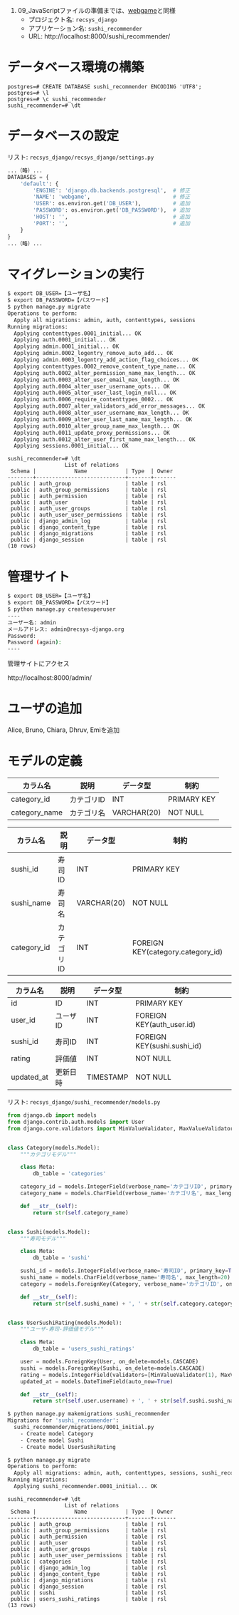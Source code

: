 1. 09_JavaScriptファイルの準備までは、[webgame](../webgame/)と同様
   - プロジェクト名: `recsys_django`
   - アプリケーション名: `sushi_recommender`
   - URL: http://localhost:8000/sushi_recommender/

# データベース環境の構築
```pgsql
postgres=# CREATE DATABASE sushi_recommender ENCODING 'UTF8';
postgres=# \l
postgres=# \c sushi_recommender
sushi_recommender=# \dt
```

# データベースの設定

リスト: `recsys_django/recsys_django/settings.py`
```py
...（略）...
DATABASES = {
    'default': {
        'ENGINE': 'django.db.backends.postgresql',	# 修正
        'NAME': 'webgame',							# 修正
        'USER': os.environ.get('DB_USER'),			# 追加
        'PASSWORD': os.environ.get('DB_PASSWORD'),	# 追加
        'HOST': '',									# 追加
        'PORT': '',									# 追加
    }
}
...（略）...
```

# マイグレーションの実行
```bash
$ export DB_USER=【ユーザ名】
$ export DB_PASSWORD=【パスワード】
$ python manage.py migrate
Operations to perform:
  Apply all migrations: admin, auth, contenttypes, sessions
Running migrations:
  Applying contenttypes.0001_initial... OK
  Applying auth.0001_initial... OK
  Applying admin.0001_initial... OK
  Applying admin.0002_logentry_remove_auto_add... OK
  Applying admin.0003_logentry_add_action_flag_choices... OK
  Applying contenttypes.0002_remove_content_type_name... OK
  Applying auth.0002_alter_permission_name_max_length... OK
  Applying auth.0003_alter_user_email_max_length... OK
  Applying auth.0004_alter_user_username_opts... OK
  Applying auth.0005_alter_user_last_login_null... OK
  Applying auth.0006_require_contenttypes_0002... OK
  Applying auth.0007_alter_validators_add_error_messages... OK
  Applying auth.0008_alter_user_username_max_length... OK
  Applying auth.0009_alter_user_last_name_max_length... OK
  Applying auth.0010_alter_group_name_max_length... OK
  Applying auth.0011_update_proxy_permissions... OK
  Applying auth.0012_alter_user_first_name_max_length... OK
  Applying sessions.0001_initial... OK
```

```pgsql
sushi_recommender=# \dt
                  List of relations
 Schema |            Name            | Type  | Owner 
--------+----------------------------+-------+-------
 public | auth_group                 | table | rsl
 public | auth_group_permissions     | table | rsl
 public | auth_permission            | table | rsl
 public | auth_user                  | table | rsl
 public | auth_user_groups           | table | rsl
 public | auth_user_user_permissions | table | rsl
 public | django_admin_log           | table | rsl
 public | django_content_type        | table | rsl
 public | django_migrations          | table | rsl
 public | django_session             | table | rsl
(10 rows)
```

# 管理サイト
```bash
$ export DB_USER=【ユーザ名】
$ export DB_PASSWORD=【パスワード】
$ python manage.py createsuperuser
----
ユーザー名: admin
メールアドレス: admin@recsys-django.org
Password: 
Password (again): 
----
```

管理サイトにアクセス

http://localhost:8000/admin/

# ユーザの追加
Alice, Bruno, Chiara, Dhruv, Emiを追加


# モデルの定義

| カラム名 | 説明 | データ型 | 制約 |
| --- | --- | --- | --- |
| category_id | カテゴリID | INT	| PRIMARY KEY |
| category_name | カテゴリ名 | VARCHAR(20)	| NOT NULL |

| カラム名 | 説明 | データ型 | 制約 |
| --- | --- | --- | --- |
| sushi_id | 寿司ID | INT	| PRIMARY KEY |
| sushi_name | 寿司名 | VARCHAR(20)	| NOT NULL |
| category_id | カテゴリID | INT | FOREIGN KEY(category.category_id) |

| カラム名 | 説明 | データ型 | 制約 |
| --- | --- | --- | --- |
| id | ID | INT	| PRIMARY KEY |
| user_id | ユーザID | INT	| FOREIGN KEY(auth_user.id) |
| sushi_id | 寿司ID | INT | FOREIGN KEY(sushi.sushi_id) |
| rating | 評価値 | INT | NOT NULL |
| updated_at | 更新日時 | TIMESTAMP | NOT NULL |


リスト: `recsys_django/sushi_recommender/models.py`
```py
from django.db import models
from django.contrib.auth.models import User
from django.core.validators import MinValueValidator, MaxValueValidator


class Category(models.Model):
    """カテゴリモデル"""

    class Meta:
        db_table = 'categories'

    category_id = models.IntegerField(verbose_name='カテゴリID', primary_key=True)
    category_name = models.CharField(verbose_name='カテゴリ名', max_length=20)

    def __str__(self):
        return str(self.category_name)


class Sushi(models.Model):
    """寿司モデル"""

    class Meta:
        db_table = 'sushi'

    sushi_id = models.IntegerField(verbose_name='寿司ID', primary_key=True)
    sushi_name = models.CharField(verbose_name='寿司名', max_length=20)
    category = models.ForeignKey(Category, verbose_name='カテゴリID', on_delete=models.PROTECT)

    def __str__(self):
        return str(self.sushi_name) + ', ' + str(self.category.category_name)


class UserSushiRating(models.Model):
    """ユーザ-寿司-評価値モデル"""

    class Meta:
        db_table = 'users_sushi_ratings'

    user = models.ForeignKey(User, on_delete=models.CASCADE)
    sushi = models.ForeignKey(Sushi, on_delete=models.CASCADE)
    rating = models.IntegerField(validators=[MinValueValidator(1), MaxValueValidator(5)])
    updated_at = models.DateTimeField(auto_now=True)

    def __str__(self):
        return str(self.user.username) + ', ' + str(self.sushi.sushi_name) + ', ' + str(self.rating)
```

```bash
$ python manage.py makemigrations sushi_recommender
Migrations for 'sushi_recommender':
  sushi_recommender/migrations/0001_initial.py
    - Create model Category
    - Create model Sushi
    - Create model UserSushiRating
```

```bash
$ python manage.py migrate
Operations to perform:
  Apply all migrations: admin, auth, contenttypes, sessions, sushi_recommender
Running migrations:
  Applying sushi_recommender.0001_initial... OK
```

```pgsql
sushi_recommender=# \dt
                  List of relations
 Schema |            Name            | Type  | Owner 
--------+----------------------------+-------+-------
 public | auth_group                 | table | rsl
 public | auth_group_permissions     | table | rsl
 public | auth_permission            | table | rsl
 public | auth_user                  | table | rsl
 public | auth_user_groups           | table | rsl
 public | auth_user_user_permissions | table | rsl
 public | categories                 | table | rsl
 public | django_admin_log           | table | rsl
 public | django_content_type        | table | rsl
 public | django_migrations          | table | rsl
 public | django_session             | table | rsl
 public | sushi                      | table | rsl
 public | users_sushi_ratings        | table | rsl
(13 rows)
```


